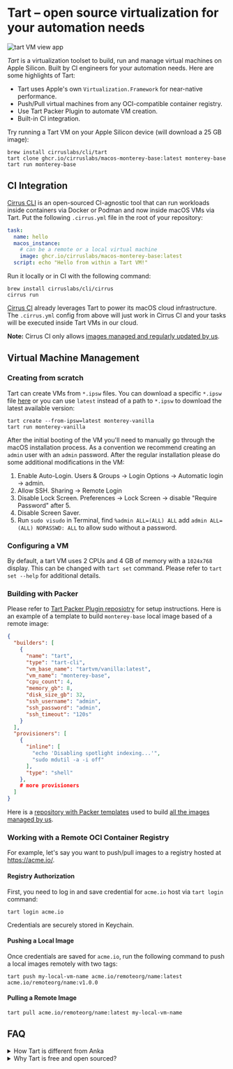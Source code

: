 # Tart – open source virtualization for your automation needs

![tart VM view app](Resources/TartScreenshot.png)

*Tart* is a virtualization toolset to build, run and manage virtual machines on Apple Silicon.
Built by CI engineers for your automation needs. Here are some highlights of Tart:

* Tart uses Apple's own `Virtualization.Framework` for near-native performance.
* Push/Pull virtual machines from any OCI-compatible container registry.
* Use Tart Packer Plugin to automate VM creation.
* Built-in CI integration.

Try running a Tart VM on your Apple Silicon device (will download a 25 GB image):

```shell
brew install cirruslabs/cli/tart
tart clone ghcr.io/cirruslabs/macos-monterey-base:latest monterey-base
tart run monterey-base
```

## CI Integration

[Cirrus CLI](https://github.com/cirruslabs/cirrus-cli) is an open-sourced CI-agnostic tool that can run workloads
inside containers via Docker or Podman and now inside macOS VMs via Tart. Put the following `.cirrus.yml` file
in the root of your repository:

```yaml
task:
  name: hello
  macos_instance:
    # can be a remote or a local virtual machine
    image: ghcr.io/cirruslabs/macos-monterey-base:latest
  script: echo "Hello from within a Tart VM!"
```

Run it locally or in CI with the following command:

```shell
brew install cirruslabs/cli/cirrus
cirrus run
```

[Cirrus CI](https://cirrus-ci.org/) already leverages Tart to power its macOS cloud infrastructure. The `.cirrus.yml`
config from above will just work in Cirrus CI and your tasks will be executed inside Tart VMs in our cloud.

**Note:** Cirrus CI only allows [images managed and regularly updated by us](https://github.com/orgs/cirruslabs/packages?tab=packages&q=macos).

## Virtual Machine Management

### Creating from scratch

Tart can create VMs from `*.ipsw` files. You can download a specific `*.ipsw` file [here](https://ipsw.me/) or you can
use `latest` instead of a path to `*.ipsw` to download the latest available version:

```shell
tart create --from-ipsw=latest monterey-vanilla
tart run monterey-vanilla
```

After the initial booting of the VM you'll need to manually go through the macOS installation process. As a convention we recommend creating an `admin` user with an `admin` password. After the regular installation please do some additional modifications in the VM:

1. Enable Auto-Login. Users & Groups -> Login Options -> Automatic login -> admin.
2. Allow SSH. Sharing -> Remote Login
3. Disable Lock Screen. Preferences -> Lock Screen -> disable "Require Password" after 5.
4. Disable Screen Saver.
5. Run `sudo visudo` in Terminal, find `%admin ALL=(ALL) ALL` add `admin ALL=(ALL) NOPASSWD: ALL` to allow sudo without a password.

### Configuring a VM

By default, a tart VM uses 2 CPUs and 4 GB of memory with a `1024x768` display. This can be changed with `tart set` command.
Please refer to `tart set --help` for additional details.

### Building with Packer

Please refer to [Tart Packer Plugin reposiotry](https://github.com/cirruslabs/packer-plugin-tart) for setup instructions.
Here is an example of a template to build `monterey-base` local image based of a remote image:

```json
{
  "builders": [
    {
      "name": "tart",
      "type": "tart-cli",
      "vm_base_name": "tartvm/vanilla:latest",
      "vm_name": "monterey-base",
      "cpu_count": 4,
      "memory_gb": 8,
      "disk_size_gb": 32,
      "ssh_username": "admin",
      "ssh_password": "admin",
      "ssh_timeout": "120s"
    }
  ],
  "provisioners": [
    {
      "inline": [
        "echo 'Disabling spotlight indexing...'",
        "sudo mdutil -a -i off"
      ],
      "type": "shell"
    },
    # more provisioners
  ]
}
```

Here is a [repository with Packer templates](https://github.com/cirruslabs/macos-image-templates) used to build [all the images managed by us](https://github.com/orgs/cirruslabs/packages?tab=packages&q=macos).

### Working with a Remote OCI Container Registry

For example, let's say you want to push/pull images to a registry hosted at https://acme.io/.

#### Registry Authorization

First, you need to log in and save credential for `acme.io` host via `tart login` command:

```shell
tart login acme.io
```

Credentials are securely stored in Keychain.

#### Pushing a Local Image

Once credentials are saved for `acme.io`, run the following command to push a local images remotely with two tags:

```shell
tart push my-local-vm-name acme.io/remoteorg/name:latest acme.io/remoteorg/name:v1.0.0
```

#### Pulling a Remote Image

```shell
tart pull acme.io/remoteorg/name:latest my-local-vm-name
```

## FAQ

<details>
  <summary>How Tart is different from Anka</summary>

  Under the hood Tart is using the same technology as Anka 3.0 so there should be no real difference in performance
  or features supported. If there is some feature missing please don't hesitate to [create a feature request](https://github.com/cirruslabs/tart/issues).

  Instead of Anka Registry, Tart can work with any OCI-compatible container registry.

  Tart doesn't yet have an analogue of Anka Controller for managing long living VMs. Please take a look at [CI integration](#ci-integration)
  section for an option to run ephemeral VMs for your needs.
</details>

<details>
  <summary>Why Tart is free and open sourced?</summary>

  Tart is a relatively small project, and it didn't feel right to try to monetize it.
  Apple did all the heavy lifting with their `Virtualization.Framework`.
</details>
